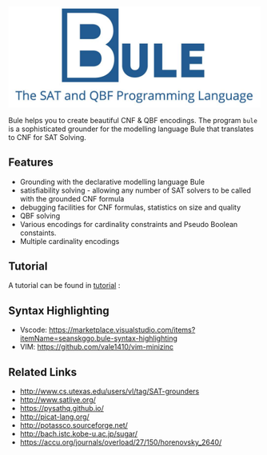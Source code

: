 <img src="logo.jpeg" class="center" alt="Bule Logo" width="600"/>

Bule helps you to create beautiful CNF & QBF encodings.
The program `bule` is a sophisticated grounder for the modelling language Bule that translates to CNF for SAT Solving. 

## Features

* Grounding with the declarative modelling language Bule
* satisfiability solving - allowing any number of SAT solvers to be called with the grounded CNF formula
* debugging facilities for CNF formulas, statistics on size and quality 
* QBF solving
* Various encodings for cardinality constraints and Pseudo Boolean constaints. 
* Multiple cardinality encodings

## Tutorial 

A tutorial can be found in [tutorial](doc/tutorial) : 


## Syntax Highlighting 

* Vscode: https://marketplace.visualstudio.com/items?itemName=seanskggo.bule-syntax-highlighting
* VIM: https://github.com/vale1410/vim-minizinc


Related Links
-----

* http://www.cs.utexas.edu/users/vl/tag/SAT-grounders
* http://www.satlive.org/ 
* https://pysathq.github.io/
* http://picat-lang.org/
* http://potassco.sourceforge.net/
* http://bach.istc.kobe-u.ac.jp/sugar/
* https://accu.org/journals/overload/27/150/horenovsky_2640/
